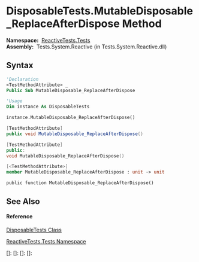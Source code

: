 # DisposableTests.MutableDisposable\_ReplaceAfterDispose Method

**Namespace:**  [ReactiveTests.Tests](ReactiveTests.Tests\ReactiveTests.Tests.md)  
**Assembly:**  Tests.System.Reactive (in Tests.System.Reactive.dll)

## Syntax

```vb
'Declaration
<TestMethodAttribute> _
Public Sub MutableDisposable_ReplaceAfterDispose
```

```vb
'Usage
Dim instance As DisposableTests

instance.MutableDisposable_ReplaceAfterDispose()
```

```csharp
[TestMethodAttribute]
public void MutableDisposable_ReplaceAfterDispose()
```

```c++
[TestMethodAttribute]
public:
void MutableDisposable_ReplaceAfterDispose()
```

```fsharp
[<TestMethodAttribute>]
member MutableDisposable_ReplaceAfterDispose : unit -> unit 
```

```jscript
public function MutableDisposable_ReplaceAfterDispose()
```

## See Also

#### Reference

[DisposableTests Class](DisposableTests\DisposableTests.md)

[ReactiveTests.Tests Namespace](ReactiveTests.Tests\ReactiveTests.Tests.md)

[]: 
[]: 
[]: 
[]: 